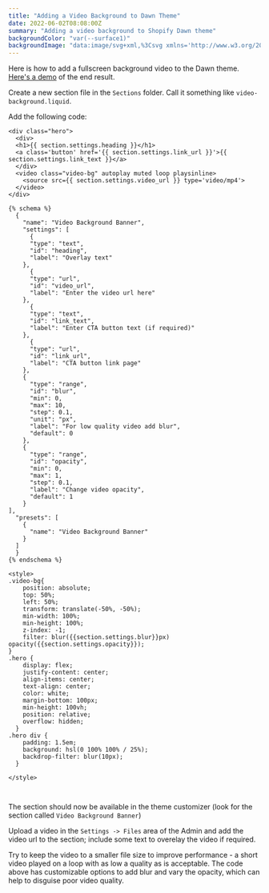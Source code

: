 ```yaml
---
title: "Adding a Video Background to Dawn Theme"
date: 2022-06-02T08:08:00Z
summary: "Adding a video background to Shopify Dawn theme"
backgroundColor: "var(--surface1)"
backgroundImage: "data:image/svg+xml,%3Csvg xmlns='http://www.w3.org/2000/svg' width='4' height='4' viewBox='0 0 4 4'%3E%3Cpath fill='%23ffc078' fill-opacity='1' d='M1 3h1v1H1V3zm2-2h1v1H3V1z'%3E%3C/path%3E%3C/svg%3E"
---
```


Here is how to add a fullscreen background video to the Dawn theme. [Here's a demo](https://sunny-day-umbrellas.myshopify.com/) of the end result.

Create a new section file in the `Sections` folder. Call it something like `video-background.liquid`.

Add the following code:

```
<div class="hero">
  <div>
  <h1>{{ section.settings.heading }}</h1>
  <a class='button' href='{{ section.settings.link_url }}'>{{ section.settings.link_text }}</a>
  </div>
  <video class="video-bg" autoplay muted loop playsinline>
  	<source src={{ section.settings.video_url }} type='video/mp4'>
  </video>
</div>

{% schema %}
  {
    "name": "Video Background Banner",
    "settings": [
      {
      "type": "text",
      "id": "heading",
      "label": "Overlay text"
    },
      {
      "type": "url",
      "id": "video_url",
      "label": "Enter the video url here"
    },
      {
      "type": "text",
      "id": "link_text",
      "label": "Enter CTA button text (if required)"
    },
      {
      "type": "url",
      "id": "link_url",
      "label": "CTA button link page"
    },
    {
      "type": "range",
      "id": "blur",
      "min": 0,
      "max": 10,
      "step": 0.1,
      "unit": "px",
      "label": "For low quality video add blur",
      "default": 0
    },
    {
      "type": "range",
      "id": "opacity",
      "min": 0,
      "max": 1,
      "step": 0.1,
      "label": "Change video opacity",
      "default": 1
    }
],
  "presets": [
    {
      "name": "Video Background Banner"
    }
  ]
  }
{% endschema %}

<style>
.video-bg{
    position: absolute;
    top: 50%;
    left: 50%;
    transform: translate(-50%, -50%);
    min-width: 100%;
    min-height: 100%;
    z-index: -1;
    filter: blur({{section.settings.blur}}px) opacity({{section.settings.opacity}});
}
.hero {
    display: flex;
    justify-content: center;
    align-items: center;
    text-align: center;
    color: white;
    margin-bottom: 100px;
    min-height: 100vh;
    position: relative;
    overflow: hidden;
  }
.hero div {
    padding: 1.5em;
    background: hsl(0 100% 100% / 25%);
    backdrop-filter: blur(10px);
  }

</style>



```

The section should now be available in the theme customizer (look for the section called `Video Background Banner`)

Upload a video in the `Settings -> Files` area of the Admin and add the video url to the section; include some text to overelay the video if required.

Try to keep the video to a smaller file size to improve performance - a short video played on a loop with as low a quality as is acceptable. The code above has customizable options to add blur and vary the opacity, which can help to disguise poor video quality.
